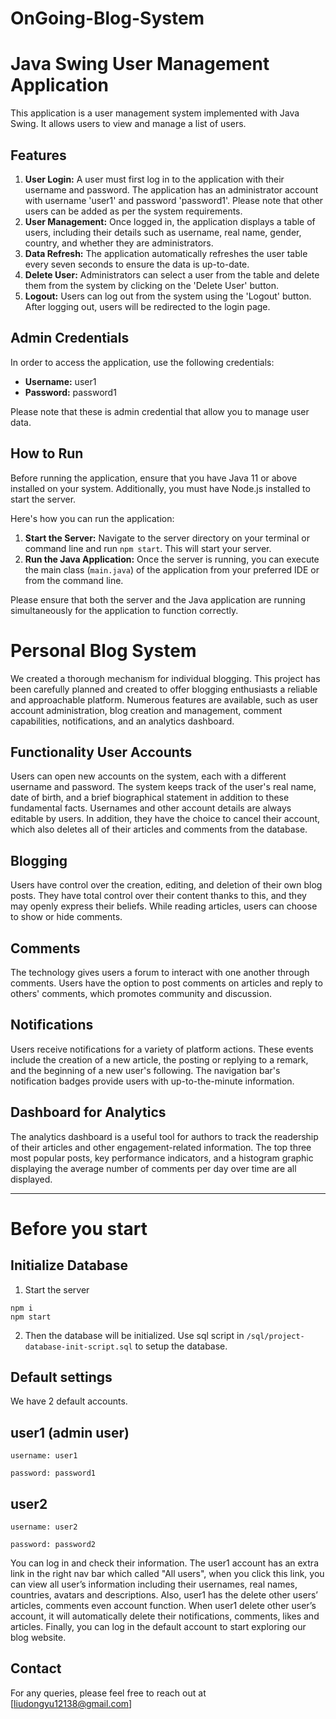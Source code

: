 # OnGoing-Blog-System

# Java Swing User Management Application

This application is a user management system implemented with Java Swing. It allows users to view and manage a list of users.

## Features

1. **User Login:** A user must first log in to the application with their username and password. The application has an administrator account with username 'user1' and password 'password1'. Please note that other users can be added as per the system requirements.
2. **User Management:** Once logged in, the application displays a table of users, including their details such as username, real name, gender, country, and whether they are administrators.
3. **Data Refresh:** The application automatically refreshes the user table every seven seconds to ensure the data is up-to-date.
4. **Delete User:** Administrators can select a user from the table and delete them from the system by clicking on the 'Delete User' button.
5. **Logout:** Users can log out from the system using the 'Logout' button. After logging out, users will be redirected to the login page.

## Admin Credentials

In order to access the application, use the following credentials:

- **Username:** user1
- **Password:** password1

Please note that these is admin credential that allow you to manage user data.

## How to Run

Before running the application, ensure that you have Java 11 or above installed on your system. Additionally, you must have Node.js installed to start the server.

Here's how you can run the application:

1. **Start the Server:** Navigate to the server directory on your terminal or command line and run `npm start`. This will start your server.
2. **Run the Java Application:** Once the server is running, you can execute the main class (`main.java`) of the application from your preferred IDE or from the command line.

Please ensure that both the server and the Java application are running simultaneously for the application to function correctly.



# Personal Blog System

We created a thorough mechanism for individual blogging. This project has been carefully planned and created to offer blogging enthusiasts a reliable and approachable platform. Numerous features are available, such as user account administration, blog creation and management, comment capabilities, notifications, and an analytics dashboard.

## Functionality User Accounts

Users can open new accounts on the system, each with a different username and password. The system keeps track of the user's real name, date of birth, and a brief biographical statement in addition to these fundamental facts. Usernames and other account details are always editable by users. In addition, they have the choice to cancel their account, which also deletes all of their articles and comments from the database.

## Blogging

Users have control over the creation, editing, and deletion of their own blog posts. They have total control over their content thanks to this, and they may openly express their beliefs. While reading articles, users can choose to show or hide comments.

## Comments

The technology gives users a forum to interact with one another through comments. Users have the option to post comments on articles and reply to others' comments, which promotes community and discussion.

## Notifications 

Users receive notifications for a variety of platform actions. These events include the creation of a new article, the posting or replying to a remark, and the beginning of a new user's following. The navigation bar's notification badges provide users with up-to-the-minute information.

## Dashboard for Analytics

The analytics dashboard is a useful tool for authors to track the readership of their articles and other engagement-related information. The top three most popular posts, key performance indicators, and a histogram graphic displaying the average number of comments per day over time are all displayed.


---

# Before you start

## Initialize Database

1. Start the server

```
npm i
npm start
```

2. Then the database will be initialized. Use sql script in ```/sql/project-database-init-script.sql``` to setup the database.

## Default settings 

We have 2 default accounts.

## user1 (admin user)

```
username: user1

password: password1
```

## user2

```
username: user2

password: password2
```

You can log in and check their information. The user1 account has an extra link in the right nav bar which called "All users", when you click this link, you can view all user’s information including their usernames, real names, countries, avatars and descriptions. Also, user1 has the delete other users’ articles, comments even account function. When user1 delete other user’s account, it will automatically delete their notifications, comments, likes and articles. Finally, you can log in the default account to start exploring our blog website.



## Contact

For any queries, please feel free to reach out at [liudongyu12138@gmail.com]
